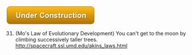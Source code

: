 ![Under Construction](images/uc.png)


31. (Mo's Law of Evolutionary Development) You can't get to the moon by climbing successively taller trees.   http://spacecraft.ssl.umd.edu/akins_laws.html